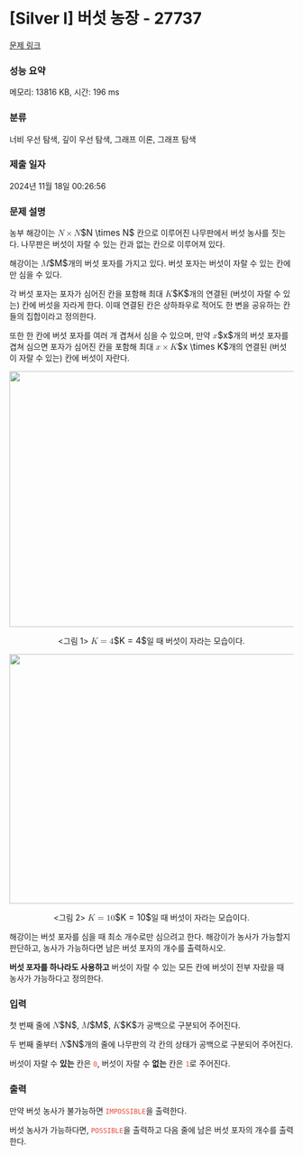 # [Silver I] 버섯 농장 - 27737 

[문제 링크](https://www.acmicpc.net/problem/27737) 

### 성능 요약

메모리: 13816 KB, 시간: 196 ms

### 분류

너비 우선 탐색, 깊이 우선 탐색, 그래프 이론, 그래프 탐색

### 제출 일자

2024년 11월 18일 00:26:56

### 문제 설명

<p>농부 해강이는 <mjx-container class="MathJax" jax="CHTML" style="font-size: 109%; position: relative;"><mjx-math class="MJX-TEX" aria-hidden="true"><mjx-mi class="mjx-i"><mjx-c class="mjx-c1D441 TEX-I"></mjx-c></mjx-mi><mjx-mo class="mjx-n" space="3"><mjx-c class="mjx-cD7"></mjx-c></mjx-mo><mjx-mi class="mjx-i" space="3"><mjx-c class="mjx-c1D441 TEX-I"></mjx-c></mjx-mi></mjx-math><mjx-assistive-mml unselectable="on" display="inline"><math xmlns="http://www.w3.org/1998/Math/MathML"><mi>N</mi><mo>×</mo><mi>N</mi></math></mjx-assistive-mml><span aria-hidden="true" class="no-mathjax mjx-copytext">$N \times N$</span></mjx-container> 칸으로 이루어진 나무판에서 버섯 농사를 짓는다. 나무판은 버섯이 자랄 수 있는 칸과 없는 칸으로 이루어져 있다.</p>

<p>해강이는 <mjx-container class="MathJax" jax="CHTML" style="font-size: 109%; position: relative;"><mjx-math class="MJX-TEX" aria-hidden="true"><mjx-mi class="mjx-i"><mjx-c class="mjx-c1D440 TEX-I"></mjx-c></mjx-mi></mjx-math><mjx-assistive-mml unselectable="on" display="inline"><math xmlns="http://www.w3.org/1998/Math/MathML"><mi>M</mi></math></mjx-assistive-mml><span aria-hidden="true" class="no-mathjax mjx-copytext">$M$</span></mjx-container>개의 버섯 포자를 가지고 있다. 버섯 포자는 버섯이 자랄 수 있는 칸에만 심을 수 있다.</p>

<p>각 버섯 포자는 포자가 심어진 칸을 포함해 최대 <mjx-container class="MathJax" jax="CHTML" style="font-size: 109%; position: relative;"><mjx-math class="MJX-TEX" aria-hidden="true"><mjx-mi class="mjx-i"><mjx-c class="mjx-c1D43E TEX-I"></mjx-c></mjx-mi></mjx-math><mjx-assistive-mml unselectable="on" display="inline"><math xmlns="http://www.w3.org/1998/Math/MathML"><mi>K</mi></math></mjx-assistive-mml><span aria-hidden="true" class="no-mathjax mjx-copytext">$K$</span></mjx-container>개의 연결된 (버섯이 자랄 수 있는) 칸에 버섯을 자라게 한다. 이때 연결된 칸은 상하좌우로 적어도 한 변을 공유하는 칸들의 집합이라고 정의한다.</p>

<p>또한 한 칸에 버섯 포자를 여러 개 겹쳐서 심을 수 있으며, 만약 <mjx-container class="MathJax" jax="CHTML" style="font-size: 109%; position: relative;"><mjx-math class="MJX-TEX" aria-hidden="true"><mjx-mi class="mjx-i"><mjx-c class="mjx-c1D465 TEX-I"></mjx-c></mjx-mi></mjx-math><mjx-assistive-mml unselectable="on" display="inline"><math xmlns="http://www.w3.org/1998/Math/MathML"><mi>x</mi></math></mjx-assistive-mml><span aria-hidden="true" class="no-mathjax mjx-copytext">$x$</span></mjx-container>개의 버섯 포자를 겹쳐 심으면 포자가 심어진 칸을 포함해 최대 <mjx-container class="MathJax" jax="CHTML" style="font-size: 109%; position: relative;"><mjx-math class="MJX-TEX" aria-hidden="true"><mjx-mi class="mjx-i"><mjx-c class="mjx-c1D465 TEX-I"></mjx-c></mjx-mi><mjx-mo class="mjx-n" space="3"><mjx-c class="mjx-cD7"></mjx-c></mjx-mo><mjx-mi class="mjx-i" space="3"><mjx-c class="mjx-c1D43E TEX-I"></mjx-c></mjx-mi></mjx-math><mjx-assistive-mml unselectable="on" display="inline"><math xmlns="http://www.w3.org/1998/Math/MathML"><mi>x</mi><mo>×</mo><mi>K</mi></math></mjx-assistive-mml><span aria-hidden="true" class="no-mathjax mjx-copytext">$x \times K$</span></mjx-container>개의 연결된 (버섯이 자랄 수 있는) 칸에 버섯이 자란다.</p>

<p style="text-align: center;"><img alt="" src="https://upload.acmicpc.net/d6cf1de2-1a5a-4185-bb45-bc37eb4e4476/-/preview/" style="height: 454px; width: 700px;"></p>

<p style="text-align: center;"><그림 1> <mjx-container class="MathJax" jax="CHTML" style="font-size: 109%; position: relative;"><mjx-math class="MJX-TEX" aria-hidden="true"><mjx-mi class="mjx-i"><mjx-c class="mjx-c1D43E TEX-I"></mjx-c></mjx-mi><mjx-mo class="mjx-n" space="4"><mjx-c class="mjx-c3D"></mjx-c></mjx-mo><mjx-mn class="mjx-n" space="4"><mjx-c class="mjx-c34"></mjx-c></mjx-mn></mjx-math><mjx-assistive-mml unselectable="on" display="inline"><math xmlns="http://www.w3.org/1998/Math/MathML"><mi>K</mi><mo>=</mo><mn>4</mn></math></mjx-assistive-mml><span aria-hidden="true" class="no-mathjax mjx-copytext">$K = 4$</span></mjx-container>일 때 버섯이 자라는 모습이다.</p>

<p style="text-align: center;"><img alt="" src="https://upload.acmicpc.net/239f2d7b-7589-4f72-9088-993428eb234a/-/preview/" style="height: 443px; width: 700px;"></p>

<p style="text-align: center;"><그림 2> <mjx-container class="MathJax" jax="CHTML" style="font-size: 109%; position: relative;"><mjx-math class="MJX-TEX" aria-hidden="true"><mjx-mi class="mjx-i"><mjx-c class="mjx-c1D43E TEX-I"></mjx-c></mjx-mi><mjx-mo class="mjx-n" space="4"><mjx-c class="mjx-c3D"></mjx-c></mjx-mo><mjx-mn class="mjx-n" space="4"><mjx-c class="mjx-c31"></mjx-c><mjx-c class="mjx-c30"></mjx-c></mjx-mn></mjx-math><mjx-assistive-mml unselectable="on" display="inline"><math xmlns="http://www.w3.org/1998/Math/MathML"><mi>K</mi><mo>=</mo><mn>10</mn></math></mjx-assistive-mml><span aria-hidden="true" class="no-mathjax mjx-copytext">$K = 10$</span></mjx-container>일 때 버섯이 자라는 모습이다.</p>

<p>해강이는 버섯 포자를 심을 때 최소 개수로만 심으려고 한다. 해강이가 농사가 가능할지 판단하고, 농사가 가능하다면 남은 버섯 포자의 개수를 출력하시오.</p>

<p><strong>버섯 포자를 하나라도 사용하고</strong> 버섯이 자랄 수 있는 모든 칸에 버섯이 전부 자랐을 때 농사가 가능하다고 정의한다.</p>

### 입력 

 <p>첫 번째 줄에 <mjx-container class="MathJax" jax="CHTML" style="font-size: 109%; position: relative;"><mjx-math class="MJX-TEX" aria-hidden="true"><mjx-mi class="mjx-i"><mjx-c class="mjx-c1D441 TEX-I"></mjx-c></mjx-mi></mjx-math><mjx-assistive-mml unselectable="on" display="inline"><math xmlns="http://www.w3.org/1998/Math/MathML"><mi>N</mi></math></mjx-assistive-mml><span aria-hidden="true" class="no-mathjax mjx-copytext">$N$</span></mjx-container>, <mjx-container class="MathJax" jax="CHTML" style="font-size: 109%; position: relative;"><mjx-math class="MJX-TEX" aria-hidden="true"><mjx-mi class="mjx-i"><mjx-c class="mjx-c1D440 TEX-I"></mjx-c></mjx-mi></mjx-math><mjx-assistive-mml unselectable="on" display="inline"><math xmlns="http://www.w3.org/1998/Math/MathML"><mi>M</mi></math></mjx-assistive-mml><span aria-hidden="true" class="no-mathjax mjx-copytext">$M$</span></mjx-container>, <mjx-container class="MathJax" jax="CHTML" style="font-size: 109%; position: relative;"><mjx-math class="MJX-TEX" aria-hidden="true"><mjx-mi class="mjx-i"><mjx-c class="mjx-c1D43E TEX-I"></mjx-c></mjx-mi></mjx-math><mjx-assistive-mml unselectable="on" display="inline"><math xmlns="http://www.w3.org/1998/Math/MathML"><mi>K</mi></math></mjx-assistive-mml><span aria-hidden="true" class="no-mathjax mjx-copytext">$K$</span></mjx-container>가 공백으로 구분되어 주어진다.</p>

<p>두 번째 줄부터 <mjx-container class="MathJax" jax="CHTML" style="font-size: 109%; position: relative;"><mjx-math class="MJX-TEX" aria-hidden="true"><mjx-mi class="mjx-i"><mjx-c class="mjx-c1D441 TEX-I"></mjx-c></mjx-mi></mjx-math><mjx-assistive-mml unselectable="on" display="inline"><math xmlns="http://www.w3.org/1998/Math/MathML"><mi>N</mi></math></mjx-assistive-mml><span aria-hidden="true" class="no-mathjax mjx-copytext">$N$</span></mjx-container>개의 줄에 나무판의 각 칸의 상태가 공백으로 구분되어 주어진다.</p>

<p>버섯이 자랄 수 <strong>있는</strong> 칸은 <span style="color:#e74c3c;"><code>0</code></span>, 버섯이 자랄 수 <strong>없는</strong> 칸은 <span style="color:#e74c3c;"><code>1</code></span>로 주어진다. </p>

### 출력 

 <p>만약 버섯 농사가 불가능하면 <span style="color:#e74c3c;"><code>IMPOSSIBLE</code></span>을 출력한다.</p>

<p>버섯 농사가 가능하다면, <span style="color:#e74c3c;"><code>POSSIBLE</code></span>을 출력하고 다음 줄에 남은 버섯 포자의 개수를 출력한다.</p>

